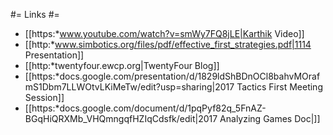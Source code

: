 #= Links #=
  - [[https:*www.youtube.com/watch?v=smWy7FQ8jLE|Karthik Video]] 
  - [[http:*www.simbotics.org/files/pdf/effective_first_strategies.pdf|1114 Presentation]]
  - [[http:*twentyfour.ewcp.org|TwentyFour Blog]]
  - [[https:*docs.google.com/presentation/d/1829ldShBDnOCl8bahvMOrafmS1Dbm7LLWOtvLKiMeTw/edit?usp=sharing|2017 Tactics First Meeting Session]]
  - [[https:*docs.google.com/document/d/1pqPyf82q_5FnAZ-BGqHiQRXMb_VHQmngqfHZIqCdsfk/edit|2017 Analyzing Games Doc|]] 